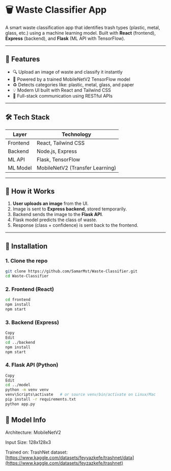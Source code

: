 # 🗑️ Waste Classifier App

A smart waste classification app that identifies trash types (plastic, metal, glass, etc.) using a machine learning model. Built with **React** (frontend), **Express** (backend), and **Flask** (ML API with TensorFlow).

---

## 🌟 Features

- 🔍 Upload an image of waste and classify it instantly
- 🧠 Powered by a trained MobileNetV2 TensorFlow model
- ♻️ Detects categories like: plastic, metal, glass, and paper
- 💡 Modern UI built with React and Tailwind CSS
- 🔄 Full-stack communication using RESTful APIs

---

## 🛠️ Tech Stack

| Layer     | Technology      |
|-----------|------------------|
| Frontend  | React, Tailwind CSS |
| Backend   | Node.js, Express  |
| ML API    | Flask, TensorFlow |
| ML Model  | MobileNetV2 (Transfer Learning) |

---

## 🧪 How it Works

1. **User uploads an image** from the UI.
2. Image is sent to **Express backend**, stored temporarily.
3. Backend sends the image to the **Flask API**.
4. Flask model predicts the class of waste.
5. Response (class + confidence) is sent back to the frontend.

---

## 🚀 Installation

### 1. Clone the repo

```bash
git clone https://github.com/SamarMst/Waste-Classifier.git
cd Waste-Classifier
```
### 2. Frontend (React)

```bash
cd frontend
npm install
npm start
```
### 3. Backend (Express)

```bash
Copy
Edit
cd ../backend
npm install
npm start
```
### 4. Flask API (Python)
```bash
Copy
Edit
cd ../model
python -m venv venv
venv\Scripts\activate   # or source venv/bin/activate on Linux/Mac
pip install -r requirements.txt
python app.py
```

## 🧠 Model Info
Architecture: MobileNetV2

Input Size: 128x128x3

Trained on: TrashNet dataset: [https://www.kaggle.com/datasets/feyyazkefe/trashnet/data](https://www.kaggle.com/datasets/feyzazkefe/trashnet)
